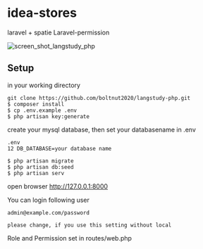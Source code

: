 # idea-stores
laravel + spatie Laravel-permission 

![screen_shot_langstudy_php](https://user-images.githubusercontent.com/68484099/91629966-c5073800-e9f7-11ea-8cf3-fc27ef946cc0.jpg)

## Setup
in your working directory
```
git clone https://github.com/boltnut2020/langstudy-php.git
$ composer install
$ cp .env.example .env
$ php artisan key:generate
```

create your mysql database, then set your databasename in .env

```
.env
12 DB_DATABASE=your database name 
```

```
$ php artisan migrate
$ php artisan db:seed
$ php artisan serv
```
open browser
http://127.0.0.1:8000

You can login following user
```
admin@example.com/password

please change, if you use this setting without local
```

Role and Permission  set in routes/web.php
